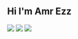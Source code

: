 ##  Hi I'm Amr Ezz
<a href="https://www.facebook.com/amro.ezz1/"> <img src="https://img.shields.io/badge/Facebook-%231877F2.svg?style=for-the-badge&logo=Facebook&logoColor=white"></a>
<a href="https://www.kaggle.com/amrodev"> <img src="https://img.shields.io/badge/Kaggle-20BEFF?style=for-the-badge&logo=Kaggle&logoColor=white"></a>
<a href="[https://www.facebook.com/amro.ezz1/](https://www.kaggle.com/amrodev)"> <img src="https://img.shields.io/badge/LinkedIn-0077B5?style=for-the-badge&logo=linkedin&logoColor=white"></a>

<!--
**amrodev/amrodev** is a ✨ _special_ ✨ repository because its `README.md` (this file) appears on your GitHub profile.

Here are some ideas to get you started:

- 🔭 I’m currently working on ...
- 🌱 I’m currently learning ...
- 👯 I’m looking to collaborate on ...
- 🤔 I’m looking for help with ...
- 💬 Ask me about ...
- 📫 How to reach me: ...
- 😄 Pronouns: ...
- ⚡ Fun fact: ...
-->
